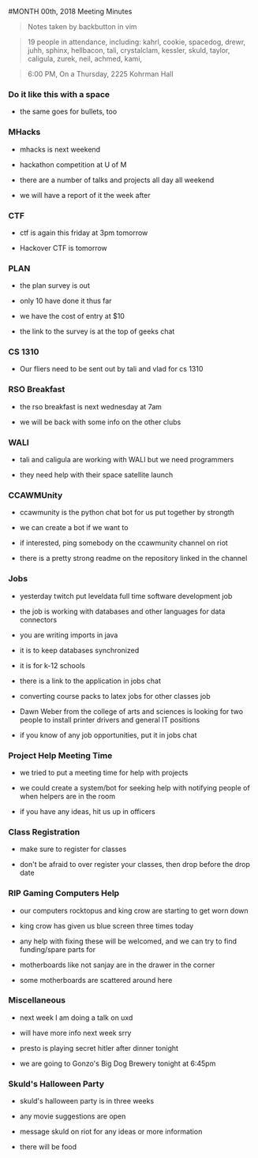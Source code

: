#MONTH 00th, 2018 Meeting Minutes
> Notes taken by backbutton in vim

> 19 people in attendance, including: kahrl, cookie, spacedog, drewr, juhh, sphinx, hellbacon, tali, crystalclam, kessler, skuld, taylor, caligula, zurek, neil, achmed, kami, 

> 6:00 PM, On a Thursday, 2225 Kohrman Hall

### Do it like this with a space

* the same goes for bullets, too

### MHacks

* mhacks is next weekend

* hackathon competition at U of M

* there are a number of talks and projects all day all weekend

* we will have a report of it the week after

### CTF

* ctf is again this friday at 3pm tomorrow

* Hackover CTF is tomorrow

### PLAN

* the plan survey is out

* only 10 have done it thus far

* we have the cost of entry at $10

* the link to the survey is at the top of geeks chat

### CS 1310

* Our fliers need to be sent out by tali and vlad for cs 1310

### RSO Breakfast

* the rso breakfast is next wednesday at 7am

* we will be back with some info on the other clubs

### WALI

* tali and caligula are working with WALI but we need programmers

* they need help with their space satellite launch

### CCAWMUnity

* ccawmunity is the python chat bot for us put together by strongth

* we can create a bot if we want to

* if interested, ping somebody on the ccawmunity channel on riot

* there is a pretty strong readme on the repository linked in the channel

### Jobs

* yesterday twitch put leveldata full time software development job

* the job is working with databases and other languages for data connectors

* you are writing imports in java

* it is to keep databases synchronized

* it is for k-12 schools

* there is a link to the application in jobs chat

* converting course packs to latex jobs for other classes job

* Dawn Weber from the college of arts and sciences is looking for two people to install printer drivers and general IT positions

* if you know of any job opportunities, put it in jobs chat

### Project Help Meeting Time

* we tried to put a meeting time for help with projects

* we could create a system/bot for seeking help with notifying people of when helpers are in the room

* if you have any ideas, hit us up in officers

### Class Registration

* make sure to register for classes

* don't be afraid to over register your classes, then drop before the drop date

### RIP Gaming Computers Help

* our computers rocktopus and king crow are starting to get worn down

* king crow has given us blue screen three times today

* any help with fixing these will be welcomed, and we can try to find funding/spare parts for

* motherboards like not sanjay are in the drawer in the corner

* some motherboards are scattered around here

### Miscellaneous

* next week I am doing a talk on uxd

* will have more info next week srry

* presto is playing secret hitler after dinner tonight

* we are going to Gonzo's Big Dog Brewery tonight at 6:45pm

### Skuld's Halloween Party

* skuld's halloween party is in three weeks

* any movie suggestions are open

* message skuld on riot for any ideas or more information

* there will be food
